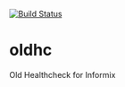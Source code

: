 [![Build Status](https://travis-ci.com/SpokeyWheeler/oldhc.svg?branch=master)](https://travis-ci.com/SpokeyWheeler/oldhc)
# oldhc
Old Healthcheck for Informix

